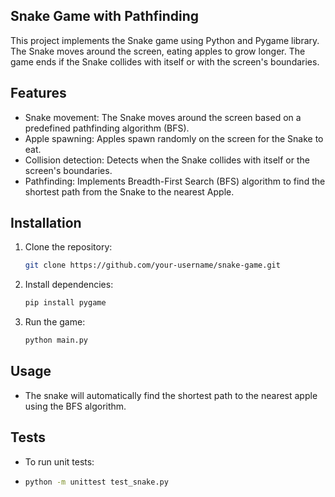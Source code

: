 ## Snake Game with Pathfinding

This project implements the Snake game using Python and Pygame library. The Snake moves around the screen, eating apples to grow longer. The game ends if the Snake collides with itself or with the screen's boundaries.

## Features
- Snake movement: The Snake moves around the screen based on a predefined pathfinding algorithm (BFS).
- Apple spawning: Apples spawn randomly on the screen for the Snake to eat.
- Collision detection: Detects when the Snake collides with itself or the screen's boundaries.
- Pathfinding: Implements Breadth-First Search (BFS) algorithm to find the shortest path from the Snake to the nearest Apple.

## Installation

1. Clone the repository:
   ```bash
   git clone https://github.com/your-username/snake-game.git
2. Install dependencies:
   ```bash
   pip install pygame
4. Run the game:
   ```bash
   python main.py

## Usage
  - The snake will automatically find the shortest path to the nearest apple using the BFS algorithm.

## Tests
  - To run unit tests:
  - ```bash
    python -m unittest test_snake.py
